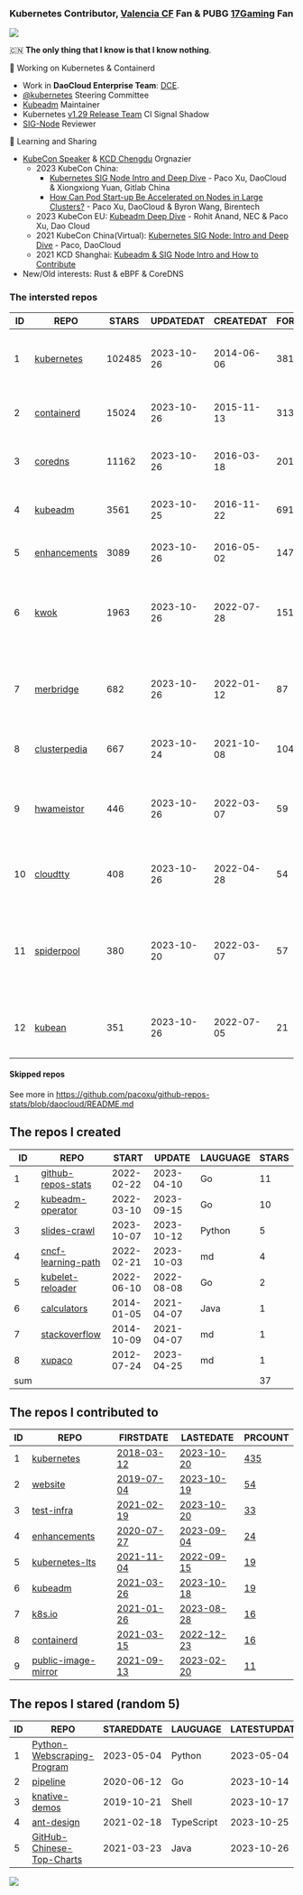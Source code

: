 ### Kubernetes Contributor, [Valencia CF](https://www.valenciacf.com/en) Fan & PUBG [17Gaming](https://liquipedia.net/pubg/17_Gaming) Fan

![](https://komarev.com/ghpvc/?username=pacoxu)
 
 🇨🇳 **The only thing that I know is that I know nothing**. 
 
 🔭 Working on Kubernetes & Containerd
- Work in **DaoCloud Enterprise Team**: [DCE](https://www.daocloud.io/dce_5.0).
- [@kubernetes](https://github.com/kubernetes/) Steering Committee
- [Kubeadm](https://github.com/kubernetes/kubeadm/) Maintainer
- Kubernetes [v1.29 Release Team](https://github.com/kubernetes/sig-release/blob/master/releases/release-1.29/release-team.md) CI Signal Shadow
- [SIG-Node](https://github.com/kubernetes/community/blob/master/sig-node/README.md) Reviewer
 
 🌱 Learning and Sharing

- [KubeCon Speaker](https://www.youtube.com/playlist?list=PLROmsd5kH8pBiN0Km1EepbzKoDiM5S6Ok) & [KCD Chengdu](https://community.cncf.io/kcd-chengdu/) Orgnazier
  - 2023 KubeCon China:
    - [Kubernetes SIG Node Intro and Deep Dive](https://kccncosschn2023.sched.com/event/4a2746baff6af89d668edc2eabbcf906) - Paco Xu, DaoCloud & Xiongxiong Yuan, Gitlab China
    - [How Can Pod Start-up Be Accelerated on Nodes in Large Clusters?](https://sched.co/1PTFR)  - Paco Xu, DaoCloud & Byron Wang, Birentech
  - 2023 KubeCon EU: [Kubeadm Deep Dive](https://kccnceu2023.sched.com/event/1Iki0/kubeadm-deep-dive-rohit-anand-nec-paco-xu-dao-cloud) - Rohit Anand, NEC & Paco Xu, Dao Cloud
  - 2021 KubeCon China(Virtual): [Kubernetes SIG Node: Intro and Deep Dive](https://kccncosschn21.sched.com/event/pccE/kubernetes-sig-nodedaeptao-ye-ge-kubernetes-sig-node-intro-and-deep-dive-paco-daocloud) - Paco, DaoCloud
  - 2021 KCD Shanghai: [Kubeadm & SIG Node Intro and How to Contribute](https://github.com/cncf/presentations/tree/main/chinese/kcd-shanghai)
- New/Old interests:  Rust & eBPF & CoreDNS

<!--START_SECTION:github_repos-->
### The intersted repos
| ID |                              REPO                               | STARS  | UPDATEDAT  | CREATEDAT  | FORKSCOUNT |                                            DESCRIPTIONS                                             |
|----|-----------------------------------------------------------------|--------|------------|------------|------------|-----------------------------------------------------------------------------------------------------|
|  1 | [kubernetes](https://github.com/kubernetes/kubernetes)          | 102485 | 2023-10-26 | 2014-06-06 |      38169 | Production-Grade Container Scheduling and Management                                                |
|  2 | [containerd](https://github.com/containerd/containerd)          |  15024 | 2023-10-26 | 2015-11-13 |       3131 | An open and reliable container runtime                                                              |
|  3 | [coredns](https://github.com/coredns/coredns)                   |  11162 | 2023-10-26 | 2016-03-18 |       2017 | CoreDNS is a DNS server that chains plugins                                                         |
|  4 | [kubeadm](https://github.com/kubernetes/kubeadm)                |   3561 | 2023-10-25 | 2016-11-22 |        691 | Aggregator for issues filed against kubeadm                                                         |
|  5 | [enhancements](https://github.com/kubernetes/enhancements)      |   3089 | 2023-10-26 | 2016-05-02 |       1474 | Enhancements tracking repo for Kubernetes                                                           |
|  6 | [kwok](https://github.com/kubernetes-sigs/kwok)                 |   1963 | 2023-10-26 | 2022-07-28 |        151 | Kubernetes WithOut Kubelet -  Simulates thousands of Nodes and Clusters.                            |
|  7 | [merbridge](https://github.com/merbridge/merbridge)             |    682 | 2023-10-26 | 2022-01-12 |         87 | Use eBPF to speed up your Service Mesh like crossing an Einstein-Rosen Bridge.                      |
|  8 | [clusterpedia](https://github.com/clusterpedia-io/clusterpedia) |    667 | 2023-10-24 | 2021-10-08 |        104 | The Encyclopedia of Kubernetes clusters                                                             |
|  9 | [hwameistor](https://github.com/hwameistor/hwameistor)          |    446 | 2023-10-26 | 2022-03-07 |         59 | Hwameistor is an HA local storage system for cloud-native stateful workloads.                       |
| 10 | [cloudtty](https://github.com/cloudtty/cloudtty)                |    408 | 2023-10-26 | 2022-04-28 |         54 | A Friendly Kubernetes CloudShell (Web Terminal) !                                                   |
| 11 | [spiderpool](https://github.com/spidernet-io/spiderpool)        |    380 | 2023-10-20 | 2022-03-07 |         57 | underlay network and rdma solution of cloud native, for bare metal, VM and public cloud environment |
| 12 | [kubean](https://github.com/kubean-io/kubean)                   |    351 | 2023-10-26 | 2022-07-05 |         21 |  :seedling: Kubernetes lifecycle management operator based on kubespray.                            |



#### Skipped repos
<!--END_SECTION:github_repos-->
See more in https://github.com/pacoxu/github-repos-stats/blob/daocloud/README.md


<!--START_SECTION:my_github-->
## The repos I created
| ID  |                                REPO                                |   START    |   UPDATE   | LAUGUAGE | STARS |
|-----|--------------------------------------------------------------------|------------|------------|----------|-------|
|   1 | [github-repos-stats](https://github.com/pacoxu/github-repos-stats) | 2022-02-22 | 2023-04-10 | Go       |    11 |
|   2 | [kubeadm-operator](https://github.com/pacoxu/kubeadm-operator)     | 2022-03-10 | 2023-09-15 | Go       |    10 |
|   3 | [slides-crawl](https://github.com/pacoxu/slides-crawl)             | 2023-10-07 | 2023-10-12 | Python   |     5 |
|   4 | [cncf-learning-path](https://github.com/pacoxu/cncf-learning-path) | 2022-02-21 | 2023-10-03 | md       |     4 |
|   5 | [kubelet-reloader](https://github.com/pacoxu/kubelet-reloader)     | 2022-06-10 | 2022-08-08 | Go       |     2 |
|   6 | [calculators](https://github.com/pacoxu/calculators)               | 2014-01-05 | 2021-04-07 | Java     |     1 |
|   7 | [stackoverflow](https://github.com/pacoxu/stackoverflow)           | 2014-10-09 | 2021-04-07 | md       |     1 |
|   8 | [xupaco](https://github.com/pacoxu/xupaco)                         | 2012-07-24 | 2023-04-25 | md       |     1 |
| sum |                                                                    |            |            |          |    37 |

## The repos I contributed to
| ID |                                  REPO                                  |                               FIRSTDATE                               |                               LASTEDATE                                |                                        PRCOUNT                                        |
|----|------------------------------------------------------------------------|-----------------------------------------------------------------------|------------------------------------------------------------------------|---------------------------------------------------------------------------------------|
|  1 | [kubernetes](https://github.com/kubernetes/kubernetes)                 | [2018-03-12](https://github.com/kubernetes/kubernetes/pull/61040)     | [2023-10-20](https://github.com/kubernetes/kubernetes/pull/121384)     | [435](https://github.com/kubernetes/kubernetes/pulls?q=is%3Apr+author%3Apacoxu)       |
|  2 | [website](https://github.com/kubernetes/website)                       | [2019-07-04](https://github.com/kubernetes/website/pull/15285)        | [2023-10-19](https://github.com/kubernetes/website/pull/43574)         | [54](https://github.com/kubernetes/website/pulls?q=is%3Apr+author%3Apacoxu)           |
|  3 | [test-infra](https://github.com/kubernetes/test-infra)                 | [2021-02-19](https://github.com/kubernetes/test-infra/pull/20909)     | [2023-10-20](https://github.com/kubernetes/test-infra/pull/31081)      | [33](https://github.com/kubernetes/test-infra/pulls?q=is%3Apr+author%3Apacoxu)        |
|  4 | [enhancements](https://github.com/kubernetes/enhancements)             | [2020-07-27](https://github.com/kubernetes/enhancements/pull/1907)    | [2023-09-04](https://github.com/kubernetes/enhancements/pull/4173)     | [24](https://github.com/kubernetes/enhancements/pulls?q=is%3Apr+author%3Apacoxu)      |
|  5 | [kubernetes-lts](https://github.com/klts-io/kubernetes-lts)            | [2021-11-04](https://github.com/klts-io/kubernetes-lts/pull/94)       | [2022-09-15](https://github.com/klts-io/kubernetes-lts/pull/174)       | [19](https://github.com/klts-io/kubernetes-lts/pulls?q=is%3Apr+author%3Apacoxu)       |
|  6 | [kubeadm](https://github.com/kubernetes/kubeadm)                       | [2021-03-26](https://github.com/kubernetes/kubeadm/pull/2421)         | [2023-10-18](https://github.com/kubernetes/kubeadm/pull/2944)          | [19](https://github.com/kubernetes/kubeadm/pulls?q=is%3Apr+author%3Apacoxu)           |
|  7 | [k8s.io](https://github.com/kubernetes/k8s.io)                         | [2021-01-26](https://github.com/kubernetes/k8s.io/pull/1577)          | [2023-08-28](https://github.com/kubernetes/k8s.io/pull/5764)           | [16](https://github.com/kubernetes/k8s.io/pulls?q=is%3Apr+author%3Apacoxu)            |
|  8 | [containerd](https://github.com/containerd/containerd)                 | [2021-03-15](https://github.com/containerd/containerd/pull/5200)      | [2022-12-23](https://github.com/containerd/containerd/pull/7863)       | [16](https://github.com/containerd/containerd/pulls?q=is%3Apr+author%3Apacoxu)        |
|  9 | [public-image-mirror](https://github.com/DaoCloud/public-image-mirror) | [2021-09-13](https://github.com/DaoCloud/public-image-mirror/pull/13) | [2023-02-20](https://github.com/DaoCloud/public-image-mirror/pull/296) | [11](https://github.com/DaoCloud/public-image-mirror/pulls?q=is%3Apr+author%3Apacoxu) |

## The repos I stared (random 5)
| ID |                                           REPO                                           | STAREDDATE |  LAUGUAGE  | LATESTUPDATE |
|----|------------------------------------------------------------------------------------------|------------|------------|--------------|
|  1 | [Python-Webscraping-Program](https://github.com/nicholls-git/Python-Webscraping-Program) | 2023-05-04 | Python     | 2023-05-04   |
|  2 | [pipeline](https://github.com/banzaicloud/pipeline)                                      | 2020-06-12 | Go         | 2023-10-14   |
|  3 | [knative-demos](https://github.com/mchmarny/knative-demos)                               | 2019-10-21 | Shell      | 2023-10-17   |
|  4 | [ant-design](https://github.com/ant-design/ant-design)                                   | 2021-02-18 | TypeScript | 2023-10-25   |
|  5 | [GitHub-Chinese-Top-Charts](https://github.com/GrowingGit/GitHub-Chinese-Top-Charts)     | 2021-03-23 | Java       | 2023-10-26   |

<!--END_SECTION:my_github-->

<a href="https://pacoxu.wordpress.com/">
  <img align="left" src="https://github-readme-stats.vercel.app/api?username=pacoxu&show_icons=true" />
</a>


<!--  If a trivial fix such as a broken link, typo, or grammar mistake, review the entire document for other potential mistakes. Do not open multiple PRs for small fixes in the same document.
https://github.com/kubernetes/community/blob/master/contributors/guide/pull-requests.md#trivial-edits -->
